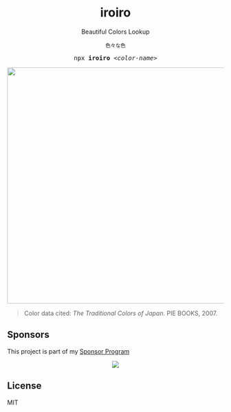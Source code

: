 <h1 align='center'> iroiro </h1>

<p align='center'> Beautiful Colors Lookup </p>

<p align='center'><sup>色々な色</sup></p>
<pre align='center'>
npx <b>iroiro</b> <em>&lt;color-name&gt;</em>
</pre>

<p align='center'>
<img src="https://user-images.githubusercontent.com/11247099/94893364-929aa000-04b9-11eb-8544-8fa7ab66396c.png" width='550'/>
</p>

> Color data cited: *The Traditional Colors of Japan*. PIE BOOKS, 2007.

## Sponsors

This project is part of my <a href='https://github.com/antfu-sponsors'>Sponsor Program</a>

<p align="center">
  <a href="https://cdn.jsdelivr.net/gh/antfu/static/sponsors.svg">
    <img src='https://cdn.jsdelivr.net/gh/antfu/static/sponsors.svg'/>
  </a>
</p>

## License

MIT
